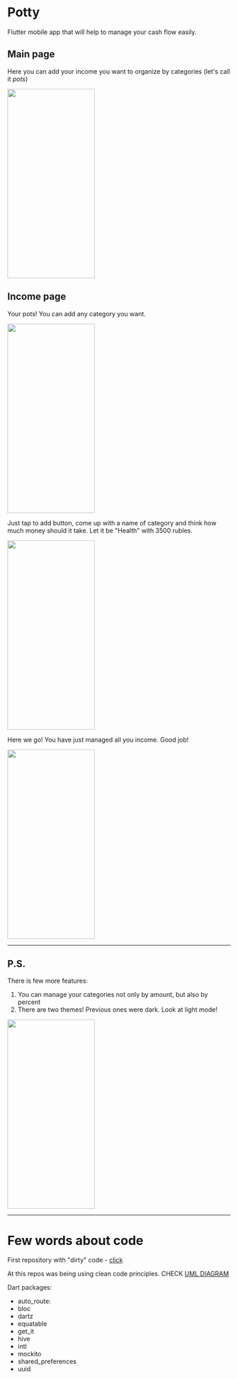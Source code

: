 # Potty

Flutter mobile app that will help to manage your cash flow easily.


## Main page
Here you can add your income you want to organize by categories (let's call it *pots*)

<img src = "https://user-images.githubusercontent.com/94638085/216383436-e6d68d92-39ff-40e4-86b6-5ec4056f6dc9.jpeg" width="197" height="427">

## Income page
Your pots! You can add any category you want. 

<img src = "https://user-images.githubusercontent.com/94638085/216388095-fb6e9ac1-c669-4c56-9cb7-96da662163e6.jpeg" width="197" height="427">

Just tap to add button, come up with a name of category and think how much money should it take. Let it be "Health" with 3500 rubles. 

<img src = "https://user-images.githubusercontent.com/94638085/216390323-d4bcacfa-c3be-4b28-b53a-9039af552192.png" width="197" height="427">

Here we go! You have just managed all you income. Good job!

<img src = "https://user-images.githubusercontent.com/94638085/216391137-2123a008-57e2-484a-b623-45f69ef750b8.png" width="197" height="427">

---

## P.S.
There is few more features:
1. You can manage your categories not only by amount, but also by percent
2. There are two themes! Previous ones were dark. Look at light mode!

<img src = "https://user-images.githubusercontent.com/94638085/216392516-0e2100ee-aab0-41b1-ad1d-1aea3191a592.png" width="197" height="427">

---
# Few words about code
First repository with "dirty" code - [click](https://github.com/zirg41/potty_app)

At this repos was being using clean code principles.
CHECK [UML DIAGRAM](Class%20structure.drawio.pdf)

Dart packages:
- auto_route: 
- bloc
- dartz
- equatable
- get_it
- hive
- intl
- mockito
- shared_preferences
- uuid
